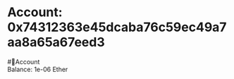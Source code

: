 
Account: 0x74312363e45dcaba76c59ec49a7aa8a65a67eed3
===================================================
  
#📜Account  
Balance: 1e-06 Ether